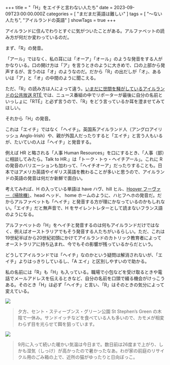 +++
title = "「H」をエイチと言わない人たち"
date = 2023-09-09T23:00:00.000Z
categories = [ "まだまだ英語は難しい" ]
tags = [ "～ない人たち", "アイルランドの英語" ]
showTags = true
+++

アイルランドに住んでわりとすぐに気がついたことがある。アルファベットの読み方が何だか変わっているのだ。

<!--more-->

まず、「R」の発音。

「アール」ではなく、私の耳には「オーア」「オール」のような発音をする人がかなりいる。口の開け方は「ア」を言うときのように大きめで、口の上部から発声するが、言うのは「オ」のようなのだ。だから「R」の出だしが「オ」、あるいは「ア」と「オ」の中間のように聞こえる。

ただ、「R」の読み方は人によって違う。[いまだに世間を騒がしているアイルランドの公共放送 RTÉ ](https://www.riastra.com/2023/08/%E3%83%93%E3%83%BC%E3%83%81%E3%82%B5%E3%83%B3%E3%83%80%E3%83%AB%E3%81%A8%E3%83%86%E3%83%AC%E3%83%93%E5%B1%80%E3%81%AE%E4%B8%8D%E7%A5%A5%E4%BA%8B/)では、ニュース番組の中でリポーターが最後に自分の名前といっしょに「RTÉ」と必ず言うので、「R」をどう言っているか耳を澄ませてみてほしい。

それから「H」の発音。

これは「エイチ」ではなく「ヘイチ」。英国系アイルランド人（アングロアイリッシュ Anglo-Irish）や、親が外国人だったりすると「エイチ」と言う人もいるが、たいていの人は「ヘイチ」と発音する。

例えば HR と略される「人事 Human Resources」を口にするとき、「人事（部）に相談してみたら。Talk to HR.」は「トーク・トゥ・ヘイチアール」。これに R の発音のバリエーションも加わって、「ヘイチオーア」だったりすることも。日本ではアメリカ英語やイギリス英語を教わることが多いと思うので、アイルランドの英語の発音は何だか新鮮で面白い。

考えてみれば、H の入っている単語は have ハヴ、hill ヒル、[Hoover フーヴァー（掃除機）](https://www.riastra.com/2023/05/%E3%83%9C%E3%83%BC%E3%83%AB%E3%83%9A%E3%83%B3%E3%81%AF-pen-%E3%81%A7%E3%81%AF%E3%81%AA%E3%81%84%E3%81%AE%E3%81%8B/)、head ヘッド、 home ホームのように、ハヒフヘホの発音だ。だからアルファベットも「ヘイチ」と発音する方が理にかなっているのかもしれない。「エイチ」だと無声音で、H をサイレントレターとして読まないフランス語のようになる。

アルファベットの「H」をヘイチと発音するのは何もアイルランドだけではなく、例えばオーストラリアでもそう発音する人たちがいるらしい。ただ、これは19世紀半ばから20世紀初頭にかけてアイルランドのカトリック教育者によってオーストラリアに持ち込まれ、今でもその影響が残っているからだという。

どうしてアイルランドでは「ヘイチ」なのかという疑問は解消されないが、「エイチ」よりはっきりしているし、「A エイ」と区別しやすいので助かる。

私の名前には「R」も「H」も入っている。職場で小包などを受け取るときや電話でメールアドレスを伝えるときなど、自分の名前を口頭で綴る機会がけっこうある。そのとき「H」は必ず「ヘイチ」と言い、「R」はそのときの気分によって変えている。

![](</2023-09-09_Alphabet H-1.webp>)

> 夕方、セント・スティーブンス・グリーン公園 St Stephen’s Green の木陰で一休み。サンドイッチなどを食べている人も多いので、カモメが相変わらず目を光らせて餌を狙っています。

![](</2023-09-09_Alphabet H-2.webp>)

> 9月に入って続いた暖かい気温は今日まで。数日前は26度まで上がり、しかも湿気（しっけ）が高かったので暑かったなあ。わが家の前庭のリサイクル用のごみ箱の上で、近所の猫がゆったりと日向ぼっこ。
